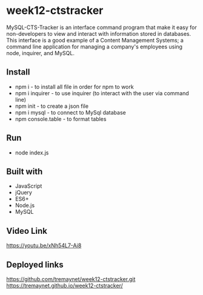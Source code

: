 # week12-ctstracker
MySQL-CTS-Tracker is an interface command program that make it easy for non-developers to view and interact with information stored in databases. This interface is a good example of a Content Management Systems; a command line application for managing a company's employees using node, inquirer, and MySQL.

## Install
* npm i - to install all file in order for npm to work
* npm i inquirer - to use inquirer (to interact with the user via command line)
* npm init - to create a json file
* npm i mysql - to connect to MySql database
* npm console.table - to format tables

## Run 
* node index.js

## Built with
* JavaScript
* jQuery
* ES6+
* Node.js
* MySQL

## Video Link
https://youtu.be/xNh54L7-Ai8

## Deployed links
 https://github.com/tremaynet/week12-ctstracker.git
 https://tremaynet.github.io/week12-ctstracker/